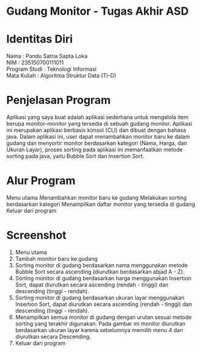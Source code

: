 ﻿# Gudang Monitor - Tugas Akhir ASD

# Identitas Diri
Nama           		: Pandu Satria Sapta Loka \
NIM            		: 235150700111011 \
Program Studi  	: Teknologi Informasi \
Mata Kuliah    	: Algoritma Struktur Data (TI-D) 

# Penjelasan Program 
Aplikasi yang saya buat adalah aplikasi sederhana untuk mengelola item berupa monitor-monitor yang tersedia di sebuah gudang monitor. Aplikasi ini merupakan aplikasi berbasis konsol (CLI) dan dibuat dengan bahasa java. Dalam aplikasi ini, user dapat menambahkan monitor baru ke dalam gudang dan menyortir monitor berdasarkan kategori (Nama, Harga, dan Ukuran Layar), proses sorting pada aplikasi ini memanfaatkan metode sorting pada java, yaitu Bubble Sort dan Insertion Sort. 

# Alur Program  
Menu utama
Menambahkan monitor baru ke gudang
Melakukan sorting berdasarkan kategori
Menampilkan daftar monitor yang tersedia di gudang
Keluar dari program

# Screenshot 
1. Menu utama
2. Tambah monitor baru ke gudang
3. Sorting monitor di gudang berdasarkan nama menggunakan metode Bubble Sort secara ascending (diurutkan berdasarkan abjad A - Z).
4. Sorting monitor di gudang berdasarkan harga menggunakan Insertion Sort, dapat diurutkan secara ascending (rendah - tinggi) dan descending (tinggi - rendah).
5. Sorting monitor di gudang berdasarkan ukuran layar menggunakan Insertion Sort, dapat diurutkan secara ascending (rendah - tinggi) dan descending (tinggi - rendah).
6. Menampilkan semua monitor di gudang dengan urutan sesuai metode sorting yang terakhir digunakan. Pada gambar ini monitor diurutkan berdasarkan ukuran layar karena sebelumnya memilih menu 4 dan diurutkan secara Descending.
7. Keluar dari program


